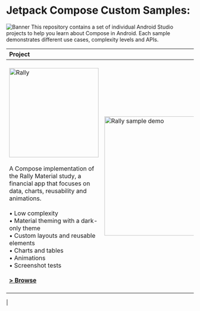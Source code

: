 
# Jetpack Compose Custom Samples:
![Banner]()
This repository contains a set of individual Android Studio projects to help you learn about Compose in Android. Each sample demonstrates different use cases, complexity levels and APIs.

| Project                                                                                                                                                                                                                                                                                                                                                                                                                    |                                                                                       |
|:---------------------------------------------------------------------------------------------------------------------------------------------------------------------------------------------------------------------------------------------------------------------------------------------------------------------------------------------------------------------------------------------------------------------------|---------------------------------------------------------------------------------------|
| <br><img src=".res/rally.png" alt="Rally" width="240"></img>  <br><br>A Compose implementation of the Rally Material study, a financial app that focuses on data, charts, reusability and animations.<br><br>• Low complexity<br>• Material theming with a dark-only theme<br>• Custom layouts and reusable elements<br>• Charts and tables<br>• Animations<br>• Screenshot tests<br><br>**[> Browse](/rally/)** <br><br>  | <img src="\rally\RallyScreenshots/RallyDemo.gif" width="320" alt="Rally sample demo"> |
|      